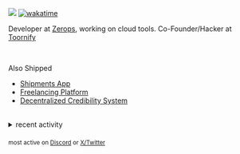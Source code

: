 ![](https://komarev.com/ghpvc/?username=dinxsh) [![wakatime](https://wakatime.com/badge/user/018cddd8-b17b-4e5f-a792-bed4da250ea7.svg)](https://wakatime.com/@018cddd8-b17b-4e5f-a792-bed4da250ea7)

Developer at [Zerops](https://zerops.io), working on cloud tools. Co-Founder/Hacker at [Toornify](https://toornify.com)

<br>

Also Shipped
- [Shipments App](https://delemate.com)
- [Freelancing Platform](https://holdxpay.com/)
- [Decentralized Credibility System](https://ambar.gg/)
<br>
<details>
<summary>recent activity</summary>

  
| Overview | Card |
|:--------:|:-------------------------:|
| ![Lines of Code & Base Introduction](assets/metrics.plugin.code.lines.svg) | ![Achievements](assets/metrics.plugin.achievements.svg) |


</details>

<sub>most active on [Discord](https://t.co/QPthpsZ1Qu) or [X/Twitter](https://x.com/dineshcodes)</sub>
